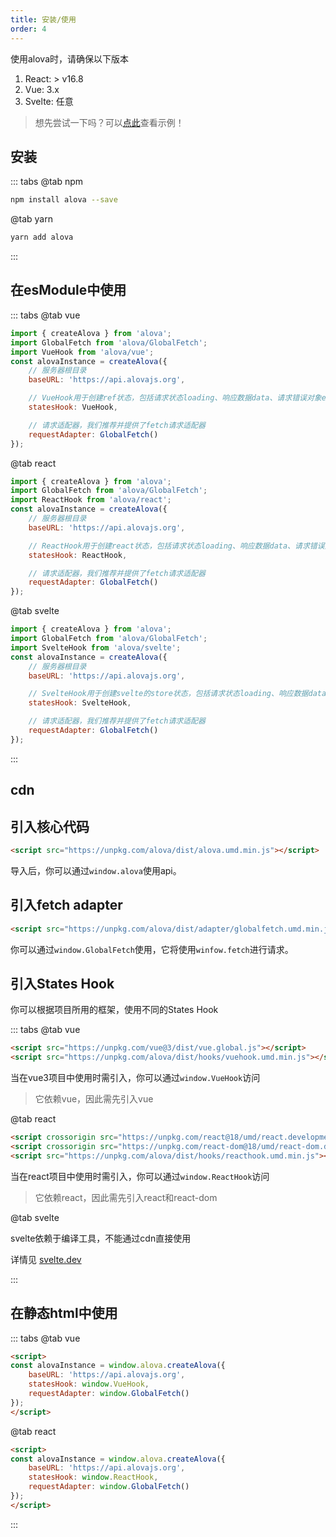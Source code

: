 ```yaml
---
title: 安装/使用
order: 4
---
```


使用alova时，请确保以下版本
1. React: > v16.8
2. Vue: 3.x
3. Svelte: 任意

> 想先尝试一下吗？可以[点此](#xx)查看示例！

## 安装
::: tabs
@tab npm

```bash
npm install alova --save
```

@tab yarn

```bash
yarn add alova
```
:::

## 在esModule中使用

::: tabs
@tab vue

```javascript
import { createAlova } from 'alova';
import GlobalFetch from 'alova/GlobalFetch';
import VueHook from 'alova/vue';
const alovaInstance = createAlova({
	// 服务器根目录
	baseURL: 'https://api.alovajs.org',

	// VueHook用于创建ref状态，包括请求状态loading、响应数据data、请求错误对象error等（后续详细介绍）
	statesHook: VueHook,

	// 请求适配器，我们推荐并提供了fetch请求适配器
	requestAdapter: GlobalFetch()
});
```

@tab react

```javascript
import { createAlova } from 'alova';
import GlobalFetch from 'alova/GlobalFetch';
import ReactHook from 'alova/react';
const alovaInstance = createAlova({
	// 服务器根目录
	baseURL: 'https://api.alovajs.org',

	// ReactHook用于创建react状态，包括请求状态loading、响应数据data、请求错误对象error等（后续详细介绍）
	statesHook: ReactHook,

	// 请求适配器，我们推荐并提供了fetch请求适配器
	requestAdapter: GlobalFetch()
});
```

@tab svelte

```javascript
import { createAlova } from 'alova';
import GlobalFetch from 'alova/GlobalFetch';
import SvelteHook from 'alova/svelte';
const alovaInstance = createAlova({
	// 服务器根目录
	baseURL: 'https://api.alovajs.org',

	// SvelteHook用于创建svelte的store状态，包括请求状态loading、响应数据data、请求错误对象error等（后续详细介绍）
	statesHook: SvelteHook,

	// 请求适配器，我们推荐并提供了fetch请求适配器
	requestAdapter: GlobalFetch()
});
```

:::

## cdn

## 引入核心代码
```html
<script src="https://unpkg.com/alova/dist/alova.umd.min.js"></script>
```
导入后，你可以通过`window.alova`使用api。

## 引入fetch adapter
```html
<script src="https://unpkg.com/alova/dist/adapter/globalfetch.umd.min.js"></script>
```
你可以通过`window.GlobalFetch`使用，它将使用`winfow.fetch`进行请求。


## 引入States Hook

你可以根据项目所用的框架，使用不同的States Hook

::: tabs
@tab vue

```html
<script src="https://unpkg.com/vue@3/dist/vue.global.js"></script>
<script src="https://unpkg.com/alova/dist/hooks/vuehook.umd.min.js"></script>
```
当在vue3项目中使用时需引入，你可以通过`window.VueHook`访问

> 它依赖vue，因此需先引入vue

@tab react

```html
<script crossorigin src="https://unpkg.com/react@18/umd/react.development.js"></script>
<script crossorigin src="https://unpkg.com/react-dom@18/umd/react-dom.development.js"></script>
<script src="https://unpkg.com/alova/dist/hooks/reacthook.umd.min.js"></script>
```
当在react项目中使用时需引入，你可以通过`window.ReactHook`访问

> 它依赖react，因此需先引入react和react-dom

@tab svelte

svelte依赖于编译工具，不能通过cdn直接使用

详情见 [svelte.dev](https://svelte.dev/)

:::


## 在静态html中使用
::: tabs
@tab vue

```html
<script>
const alovaInstance = window.alova.createAlova({
	baseURL: 'https://api.alovajs.org',
	statesHook: window.VueHook,
	requestAdapter: window.GlobalFetch()
});
</script>
```

@tab react

```html
<script>
const alovaInstance = window.alova.createAlova({
	baseURL: 'https://api.alovajs.org',
	statesHook: window.ReactHook,
	requestAdapter: window.GlobalFetch()
});
</script>
```

:::